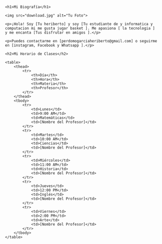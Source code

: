 <!DOCTYPE html>
<html lang="es">
<head>
    <meta charset="UTF-8">
    <meta name="viewport" content="width=device-width, initial-scale=1.0">
    <title>Mi Biografía y Horario</title>
    <style>
        body {
            font-family: sans-serif;
        }
        table {
            width: 80%;
            margin: 20px auto;
            border-collapse: collapse;
        }
        th, td {
            padding: 10px;
            border: 1px solid #ccc;
            text-align: center;
        }
        img {
            float: left;
            margin-right: 20px;
            max-width: 200px;
        }
    </style>
</head>
<body>

    <h1>Mi Biografía</h1>

    <img src="download.jpg" alt="Tu Foto">

    <p>¡Hola! Soy [Tu heriberto] y soy [Tu estudiante de y informatica y computacion mi me gusta jugar basket ]. Me apasiona [ la tecnologia ] y me encanta [Tus disfrutar en amigos ].</p>

    <p>Puedes contactarme en [perdomogarciaheriberto@gmail.com] o seguirme en [instagram, Facebook y Whatsapp ].</p>

    <h2>Mi Horario de Clases</h2>

    <table>
        <thead>
            <tr>
                <th>Día</th>
                <th>Hora</th>
                <th>Materia</th>
                <th>Profesor</th>
            </tr>
        </thead>
        <tbody>
            <tr>
                <td>Lunes</td>
                <td>9:00 AM</td>
                <td>Matemáticas</td>
                <td>[Nombre del Profesor]</td>
            </tr>
            <tr>
                <td>Martes</td>
                <td>10:00 AM</td>
                <td>Ciencias</td>
                <td>[Nombre del Profesor]</td>
            </tr>
            <tr>
                <td>Miércoles</td>
                <td>11:00 AM</td>
                <td>Historia</td>
                <td>[Nombre del Profesor]</td>
            </tr>
            <tr>
                <td>Jueves</td>
                <td>12:00 PM</td>
                <td>Inglés</td>
                <td>[Nombre del Profesor]</td>
            </tr>
            <tr>
                <td>Viernes</td>
                <td>2:00 PM</td>
                <td>Arte</td>
                <td>[Nombre del Profesor]</td>
            </tr>
        </tbody>
    </table>

</body>
</html>
